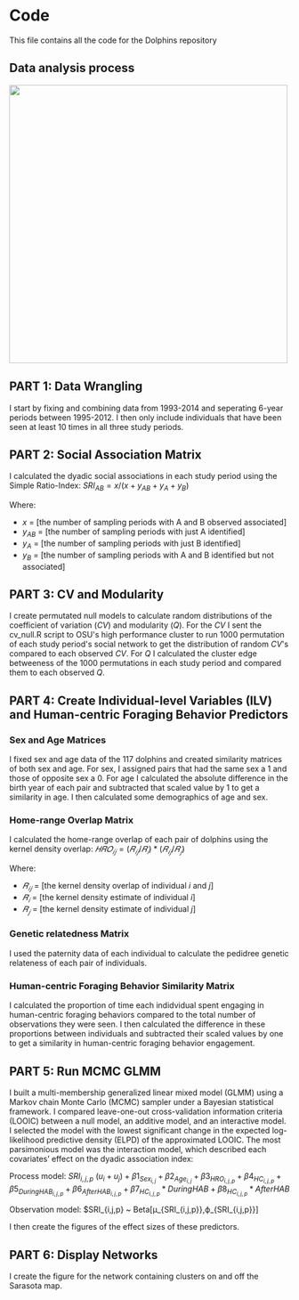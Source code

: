 # Code

This file contains all the code for the Dolphins repository

## Data analysis process
<img src="https://github.com/user-attachments/assets/910b3c00-0a76-4735-b39b-6cb383488591" align="middle" width="500px"/>

## PART 1: Data Wrangling

I start by fixing and combining data from 1993-2014 and seperating 6-year periods between 1995-2012. I then only include individuals that have been seen at least 10 times in all three study periods.

## PART 2: Social Association Matrix

I calculated the dyadic social associations in each study period using the Simple Ratio-Index: $SRI_{AB} = x/(x + y_{AB} + y_A + y_B)$

Where:
- $x$ = [the number of sampling periods with A and B observed associated]
- $y_{AB}$ = [the number of sampling periods with just A identified]
- $y_A$ = [the number of sampling periods with just B identified]
- $y_B$ = [the number of sampling periods with A and B identified but not associated]

## PART 3: CV and Modularity

I create permutated null models to calculate random distributions of the coefficient of variation ($CV$) and modularity ($Q$). For the $CV$ I sent the cv_null.R script to OSU's high performance cluster to run 1000 permutation of each study period's social network to get the distribution of random $CV$'s compared to each observed $CV$. For $Q$ I calculated the cluster edge betweeness of the 1000 permutations in each study period and compared them to each observed $Q$.

## PART 4: Create Individual-level Variables (ILV) and Human-centric Foraging Behavior Predictors

### Sex and Age Matrices

I fixed sex and age data of the 117 dolphins and created similarity matrices of both sex and age. For sex, I assigned pairs that had the same sex a 1 and those of opposite sex a 0. For age I calculated the absolute difference in the birth year of each pair and subtracted that scaled value by 1 to get a similarity in age. I then calculated some demographics of age and sex.

### Home-range Overlap Matrix

I calculated the home-range overlap of each pair of dolphins using the kernel density overlap: $𝐻𝑅𝑂_{𝑖𝑗} = (𝑅_{𝑖𝑗}/𝑅_𝑖)*(𝑅_{𝑖𝑗}/𝑅_𝑗)$

Where:
- $𝑅_{𝑖𝑗}$ = [the kernel density overlap of individual $i$ and $j$]
- $𝑅_𝑖$ = [the kernel density estimate of individual $i$]
- $𝑅_𝑗$ = [the kernel density estimate of individual $j$]

### Genetic relatedness Matrix

I used the paternity data of each individual to calculate the pedidree genetic relateness of each pair of individuals.

### Human-centric Foraging Behavior Similarity Matrix

I calculated the proportion of time each indidvidual spent engaging in human-centric foraging behaviors compared to the total number of observations they were seen. I then calculated the difference in these proportions between individuals and subtracted their scaled values by one to get a similarity in human-centric foraging behavior engagement.

## PART 5: Run MCMC GLMM

I built a multi-membership generalized linear mixed model (GLMM) using a Markov chain Monte Carlo (MCMC) sampler under a Bayesian statistical framework. I compared leave-one-out cross-validation information criteria (LOOIC) between a null model, an additive model, and an interactive model. I selected the model with the lowest significant change in the expected log-likelihood predictive density (ELPD) of the approximated LOOIC. The most parsimonious model was the interaction model, which described each covariates’ effect on the dyadic association index:

Process model:
$SRI_{i,j,p} ~ (u_i+u_j)+β1_{Sex_{i,j}}+β2_{Age_{i,j}}+β3_{HRO_{i,j,p}}+β4_{HC_{i,j,p}}+β5_{During HAB_{i,j,p}}+β6_{After HAB_{i,j,p}}+β7_{HC_{i,j,p}}*During HAB+β8_{HC_{i,j,p}}*After HAB$

Observation model:
$SRI_{i,j,p} ~ Beta[μ_{SRI_{i,j,p}},ϕ_{SRI_{i,j,p}}]

I then create the figures of the effect sizes of these predictors.

## PART 6: Display Networks

I create the figure for the network containing clusters on and off the Sarasota map.

